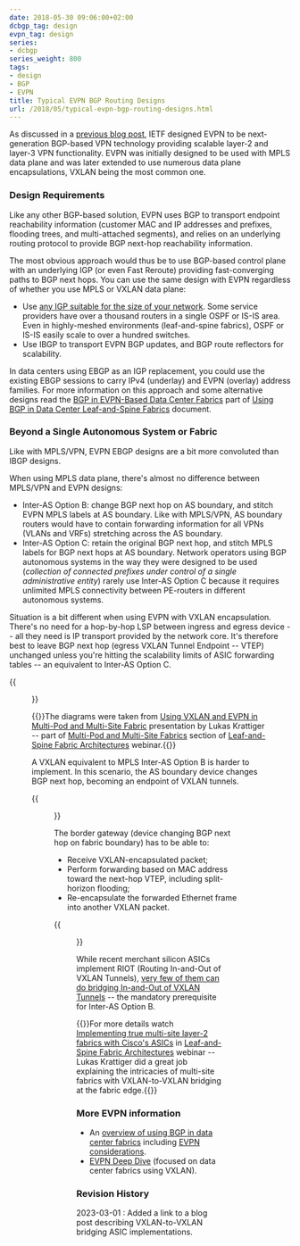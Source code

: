 ```yaml
---
date: 2018-05-30 09:06:00+02:00
dcbgp_tag: design
evpn_tag: design
series:
- dcbgp
series_weight: 800
tags:
- design
- BGP
- EVPN
title: Typical EVPN BGP Routing Designs
url: /2018/05/typical-evpn-bgp-routing-designs.html
---
```

As discussed in a [previous blog post](https://blog.ipspace.net/2018/05/what-is-evpn.html), IETF designed EVPN to be next-generation BGP-based VPN technology providing scalable layer-2 and layer-3 VPN functionality. EVPN was initially designed to be used with MPLS data plane and was later extended to use numerous data plane encapsulations, VXLAN being the most common one.

### Design Requirements

Like any other BGP-based solution, EVPN uses BGP to transport endpoint reachability information (customer MAC and IP addresses and prefixes, flooding trees, and multi-attached segments), and relies on an underlying routing protocol to provide BGP next-hop reachability information.
<!--more-->
The most obvious approach would thus be to use BGP-based control plane with an underlying IGP (or even Fast Reroute) providing fast-converging paths to BGP next hops. You can use the same design with EVPN regardless of whether you use MPLS or VXLAN data plane:

-   Use [any IGP suitable for the size of your network](https://blog.ipspace.net/2018/05/is-ospf-or-is-is-good-enough-for-my.html). Some service providers have over a thousand routers in a single OSPF or IS-IS area. Even in highly-meshed environments (leaf-and-spine fabrics), OSPF or IS-IS easily scale to over a hundred switches.
-   Use IBGP to transport EVPN BGP updates, and BGP route reflectors for scalability.

In data centers using EBGP as an IGP replacement, you could use the existing EBGP sessions to carry IPv4 (underlay) and EVPN (overlay) address families. For more information on this approach and some alternative designs read the [BGP in EVPN-Based Data Center Fabrics](http://www.ipspace.net/Data_Center_BGP/BGP_in_EVPN-Based_Data_Center_Fabrics) part of [Using BGP in Data Center Leaf-and-Spine Fabrics](http://www.ipspace.net/Data_Center_BGP) document.

### Beyond a Single Autonomous System or Fabric

Like with MPLS/VPN, EVPN EBGP designs are a bit more convoluted than IBGP designs.

When using MPLS data plane, there's almost no difference between MPLS/VPN and EVPN designs:

-   Inter-AS Option B: change BGP next hop on AS boundary, and stitch EVPN MPLS labels at AS boundary. Like with MPLS/VPN, AS boundary routers would have to contain forwarding information for all VPNs (VLANs and VRFs) stretching across the AS boundary.
-   Inter-AS Option C: retain the original BGP next hop, and stitch MPLS labels for BGP next hops at AS boundary. Network operators using BGP autonomous systems in the way they were designed to be used (*collection of connected prefixes under control of a single administrative entity*) rarely use Inter-AS Option C because it requires unlimited MPLS connectivity between PE-routers in different autonomous systems.

Situation is a bit different when using EVPN with VXLAN encapsulation. There's no need for a hop-by-hop LSP between ingress and egress device -- all they need is IP transport provided by the network core. It's therefore best to leave BGP next hop (egress VXLAN Tunnel Endpoint -- VTEP) unchanged unless you're hitting the scalability limits of ASIC forwarding tables -- an equivalent to Inter-AS Option&nbsp;C.

{{<figure src="/2018/05/s1600-Multi-Pod+Overlay+Control+Plane.png" caption="Multi-pod EBGP - next hop is unchanged (diagram by Lukas Krattiger)">}}

{{<note>}}The diagrams were taken from [Using VXLAN and EVPN in Multi-Pod and Multi-Site Fabric](https://my.ipspace.net/bin/get?doc=73f25e70-31cd-11e8-b156-005056880254) presentation by Lukas Krattiger -- part of [Multi-Pod and Multi-Site Fabrics](https://my.ipspace.net/bin/list?id=Clos#MULTISITE) section of [Leaf-and-Spine Fabric Architectures](http://www.ipspace.net/Leaf-and-Spine_Fabric_Architectures) webinar.{{</note>}}

A VXLAN equivalent to MPLS Inter-AS Option B is harder to implement. In this scenario, the AS boundary device changes BGP next hop, becoming an endpoint of VXLAN tunnels.

{{<figure src="/2018/05/s1600-Multi-Site+Hierarchical+Control+Plane.png" caption="BGP next hop is changed on fabric boundary (diagram by Lukas Krattiger)">}}

The border gateway (device changing BGP next hop on fabric boundary) has to be able to:

-   Receive VXLAN-encapsulated packet;
-   Perform forwarding based on MAC address toward the next-hop VTEP, including split-horizon flooding;
-   Re-encapsulate the forwarded Ethernet frame into another VXLAN packet.

{{<figure src="/2018/05/s1600-Multi-Site+Border+Gateway.png" caption="Border gateways perform VXLAN-to-VXLAN forwarding (diagram by Lukas Krattiger)">}}

While recent merchant silicon ASICs implement RIOT (Routing In-and-Out of VXLAN Tunnels), [very few of them can do bridging In-and-Out of VXLAN Tunnels](https://blog.ipspace.net/2022/06/vxlan-bridging-dci.html) -- the mandatory prerequisite for Inter-AS Option&nbsp;B.

{{<note info>}}For more details watch [Implementing true multi-site layer-2 fabrics with Cisco's ASICs](https://my.ipspace.net/bin/list?id=Clos#MULTISITE) in [Leaf-and-Spine Fabric Architectures](http://www.ipspace.net/Leaf-and-Spine_Fabric_Architectures) webinar -- Lukas Krattiger did a great job explaining the intricacies of multi-site fabrics with VXLAN-to-VXLAN bridging at the fabric edge.{{</note>}}

### More EVPN information

-   An [overview of using BGP in data center fabrics](http://www.ipspace.net/Data_Center_BGP) including [EVPN considerations](http://www.ipspace.net/Data_Center_BGP/BGP_in_EVPN-Based_Data_Center_Fabrics).
-   [EVPN Deep Dive](http://www.ipspace.net/EVPN_Technical_Deep_Dive) (focused on data center fabrics using VXLAN).

### Revision History

2023-03-01
: Added a link to a blog post describing VXLAN-to-VXLAN bridging ASIC implementations.

